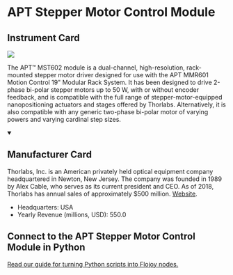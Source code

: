 
# APT Stepper Motor Control Module

## Instrument Card

<img src="https://v5.airtableusercontent.com/v1/19/19/1691539200000/PNjE9xLOnZLd2B7KJzvhaw/Itm8KUIMqnPQPNBCFoERHiwKn6LeThfh4MEezaQsCjI9o0vlh96TJbrzSuvDzzTph-GzCa35h_GBexv8ASr-Y0zYBG0G60bN5aP50bNR6rQ/7d8YFCt5sQoTMbGyOUNnfUwm8r26bp7iEO5MAZIccSA"/>
<p>The APT™ MST602 module is a dual-channel, high-resolution, rack-mounted stepper motor driver designed for use with the APT MMR601 Motion Control 19" Modular Rack System. It has been designed to drive 2-phase bi-polar stepper motors up to 50 W, with or without encoder feedback, and is compatible with the full range of stepper-motor-equipped nanopositioning actuators and stages offered by Thorlabs. Alternatively, it is also compatible with any generic two-phase bi-polar motor of varying powers and varying cardinal step sizes.</p>

<details open>
<summary><h2>Manufacturer Card</h2></summary>

Thorlabs, Inc. is an American privately held optical equipment company headquartered in Newton, New Jersey. The company was founded in 1989 by Alex Cable, who serves as its current president and CEO. As of 2018, Thorlabs has annual sales of approximately $500 million. <a href="https://www.thorlabs.com/">Website</a>.

<ul>
  <li>Headquarters: USA</li>
  <li>Yearly Revenue (millions, USD): 550.0</li>
</ul>
</details>

## Connect to the APT Stepper Motor Control Module in Python

[Read our guide for turning Python scripts into Flojoy nodes.](https://docs.flojoy.ai/custom-nodes/creating-custom-node/)



